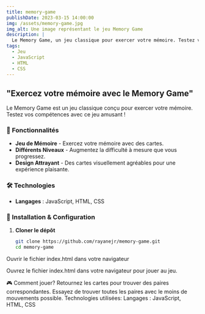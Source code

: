 ```yaml
---
title: memory-game
publishDate: 2023-03-15 14:00:00
img: /assets/memory-game.jpg
img_alt: Une image représentant le jeu Memory Game
description: |
  Le Memory Game, un jeu classique pour exercer votre mémoire. Testez vos compétences avec ce jeu amusant !
tags:
  - Jeu
  - JavaScript
  - HTML
  - CSS
---
```


## "Exercez votre mémoire avec le Memory Game"

Le Memory Game est un jeu classique conçu pour exercer votre mémoire. Testez vos compétences avec ce jeu amusant !

### 🚀 Fonctionnalités

- **Jeu de Mémoire** - Exercez votre mémoire avec des cartes.
- **Différents Niveaux** - Augmentez la difficulté à mesure que vous progressez.
- **Design Attrayant** - Des cartes visuellement agréables pour une expérience plaisante.

### 🛠 Technologies

- **Langages** : JavaScript, HTML, CSS

### 🔧 Installation & Configuration

1. **Cloner le dépôt**

   ```bash
   git clone https://github.com/rayanejr/memory-game.git
   cd memory-game
Ouvrir le fichier index.html dans votre navigateur

Ouvrez le fichier index.html dans votre navigateur pour jouer au jeu.

🎮 Comment jouer?
Retournez les cartes pour trouver des paires correspondantes.
Essayez de trouver toutes les paires avec le moins de mouvements possible.
Technologies utilisées:
Langages : JavaScript, HTML, CSS